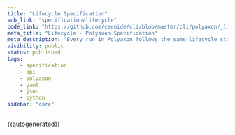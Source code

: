 ```yaml
---
title: "Lifecycle Specification"
sub_link: "specification/lifecycle"
code_link: "https://github.com/cernide/cli/blob/master/cli/polyaxon/_lifecycle.py"
meta_title: "Lifecycle - Polyaxon Specification"
meta_description: "Every run in Polyaxon follows the same lifecycle state machine, each run has a status at any given time."
visibility: public
status: published
tags:
    - specification
    - api
    - polyaxon
    - yaml
    - json
    - python
sidebar: "core"
---
```


{{autogenerated}}
